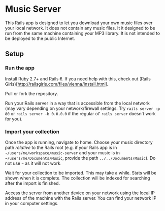 # Music Server

This Rails app is designed to let you download your own music files over your local network. It does not contain any music files. It it designed to be run from the same machine containing your MP3 library. It is not intended to be deployed to the public Internet.

## Setup

### Run the app

Install Ruby 2.7+ and Rails 6. If you need help with this, check out (Rails Girls)[http://railsgirls.com/files/vienna/install.html].

Pull or fork the repository.

Run your Rails server in a way that is accessible from the local network (may vary depending on your network/firewall settings. Try `rails server -p 80` or `rails server -b 0.0.0.0` if the regular ol' `rails server` doesn't work for you).

### Import your collection

Once the app is running, navigate to home. Choose your music directory path _relative_ to the Rails root (e.g. if your Rails app is in `~/users/me/workspace/music-server` and your music is in `~/users/me/Documents/Music`, provide the path `../../Documents/Music`). Do not use `~` as it will not work.

Wait for your collection to be imported. This may take a while. Stats will be shown when it is complete. The collection will be indexed for searching after the import is finished.

Access the server from another device on your network using the local IP address of the machine with the Rails server. You can find your network IP in your computer settings.
